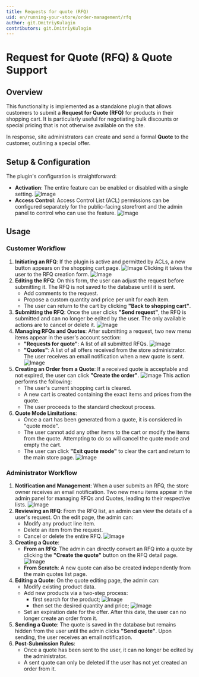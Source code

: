 ```yaml
---
title: Requests for quote (RFQ)
uid: en/running-your-store/order-management/rfq
author: git.DmitriyKulagin
contributors: git.DmitriyKulagin
---
```


# Request for Quote (RFQ) & Quote Support

## Overview

This functionality is implemented as a standalone plugin that allows customers to submit a **Request for Quote (RFQ)** for products in their shopping cart. It is particularly useful for negotiating bulk discounts or special pricing that is not otherwise available on the site.

In response, site administrators can create and send a formal **Quote** to the customer, outlining a special offer.

## Setup & Configuration

The plugin's configuration is straightforward:

- **Activation**: The entire feature can be enabled or disabled with a single setting.
    ![Image](_static/rfq/configure.png)
- **Access Control**: Access Control List (ACL) permissions can be configured separately for the public-facing storefront and the admin panel to control who can use the feature.
    ![Image](_static/rfq/acl.png)

## Usage

### Customer Workflow

1. **Initiating an RFQ**: If the plugin is active and permitted by ACLs, a new button appears on the shopping cart page.
    ![Image](_static/rfq/sc_request.png)
Clicking it takes the user to the RFQ creation form.
    ![Image](_static/rfq/sc_request_form.png)
1. **Editing the RFQ**: On this form, the user can adjust the request before submitting it. The RFQ is not saved to the database until it is sent.
    - Add comments to the request.
    - Propose a custom quantity and price per unit for each item.
    - The user can return to the cart by clicking **"Back to shopping cart"**.
1. **Submitting the RFQ**: Once the user clicks **"Send request"**, the RFQ is submitted and can no longer be edited by the user. The only available actions are to cancel or delete it.
    ![Image](_static/rfq/sc_request_form_create.png)
1. **Managing RFQs and Quotes**: After submitting a request, two new menu items appear in the user's account section:
    - **"Requests for quote"**: A list of all submitted RFQs.
        ![Image](_static/rfq/sc_request_list.png)
    - **"Quotes"**: A list of all offers received from the store administrator. The user receives an email notification when a new quote is sent.
    ![Image](_static/rfq/customer_q_list.png)
1. **Creating an Order from a Quote**: If a received quote is acceptable and not expired, the user can click **"Create the order"**.
    ![Image](_static/rfq/customer_q_create_order.png)
This action performs the following:
    - The user's current shopping cart is cleared.
    - A new cart is created containing the exact items and prices from the quote.
    - The user proceeds to the standard checkout process.
1. **Quote Mode Limitations**:
    - Once a cart has been generated from a quote, it is considered in "quote mode".
    - The user cannot add any other items to the cart or modify the items from the quote. Attempting to do so will cancel the quote mode and empty the cart.
    - The user can click **"Exit quote mode"** to clear the cart and return to the main store page.
    ![Image](_static/rfq/sc_by_q.png)

### Administrator Workflow

1. **Notification and Management**: When a user submits an RFQ, the store owner receives an email notification. Two new menu items appear in the admin panel for managing RFQs and Quotes, leading to their respective lists.
    ![Image](_static/rfq/admin_rfq.png)
1. **Reviewing an RFQ**: From the RFQ list, an admin can view the details of a user's request. On the edit page, the admin can:
    - Modify any product line item.
    - Delete an item from the request.
    - Cancel or delete the entire RFQ.
    ![Image](_static/rfq/admin_rfq_edit.png)
1. **Creating a Quote**:
    - **From an RFQ**: The admin can directly convert an RFQ into a quote by clicking the **"Create the quote"** button on the RFQ detail page.
    ![Image](_static/rfq/admin_rfq_create_q.png)
    - **From Scratch**: A new quote can also be created independently from the main quotes list page.
1. **Editing a Quote**: On the quote editing page, the admin can:
    - Modify existing product data.
    - Add new products via a two-step process:
        - first search for the product;
        ![Image](_static/rfq/admin_create_q.png)
        - then set the desired quantity and price;
        ![Image](_static/rfq/admin_create_q_product.png)
    - Set an expiration date for the offer. After this date, the user can no longer create an order from it.
1. **Sending a Quote**: The quote is saved in the database but remains hidden from the user until the admin clicks **"Send quote"**. Upon sending, the user receives an email notification.
1. **Post-Submission Rules**:
    - Once a quote has been sent to the user, it can no longer be edited by the administrator.
    - A sent quote can only be deleted if the user has not yet created an order from it.
